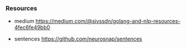 ### Resources
- medium
    https://medium.com/@sivssdn/golang-and-nlp-resources-4fec6fe49bb0

- sentences
    https://github.com/neurosnap/sentences